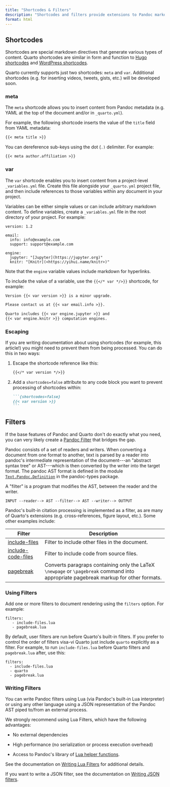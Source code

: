 ```yaml
---
title: "Shortcodes & Filters"
description: "Shortcodes and filters provide extensions to Pandoc markdown."
format: html
---
```


## Shortcodes

Shortcodes are special markdown directives that generate various types of content. Quarto shortcodes are similar in form and function to [Hugo shortcodes](https://gohugo.io/content-management/shortcodes/) and [WordPress shortcodes](https://codex.wordpress.org/Shortcode).

Quarto currently supports just two shortcodes: `meta` and `var`. Additional shortcodes (e.g. for inserting videos, tweets, gists, etc.) will be developed soon.

### meta

The `meta` shortcode allows you to insert content from Pandoc metadata (e.g. YAML at the top of the document and/or in `_quarto.yml`).

For example, the following shortcode inserts the value of the `title` field from YAML metadata:

``` {.markdown shortcodes="false"}
{{< meta title >}}
```

You can dereference sub-keys using the dot (`.)` delimiter. For example:

``` {.markdown shortcodes="false"}
{{< meta author.affiliation >}}
```

### var

The `var` shortcode enables you to insert content from a project-level `_variables.yml` file. Create this file alongside your `_quarto.yml` project file, and then include references to those variables within any document in your project.

Variables can be either simple values or can include arbitrary markdown content. To define variables, create a `_variables.yml` file in the root directory of your project. For example:

``` {.yaml}
version: 1.2

email:
  info: info@example.com
  support: support@example.com

engine:
  jupyter: "[Jupyter](https://jupyter.org)"
  knitr: "[Knitr](<https://yihui.name/knitr>)"
```

Note that the `engine` variable values include markdown for hyperlinks.

To include the value of a variable, use the `{{</* var */>}}` shortcode, for example:

``` {.markdown shortcodes="false"}
Version {{< var version >}} is a minor upgrade.

Please contact us at {{< var email.info >}}.

Quarto includes {{< var engine.jupyter >}} and 
{{< var engine.knitr >}} computation engines.
```

### Escaping

If you are writing documentation about using shortcodes (for example, this article!) you might need to prevent them from being processed. You can do this in two ways:

1.  Escape the shortcode reference like this:

    ``` {.markdown shortcodes="false"}
    {{</* var version */>}}
    ```

2.  Add a `shortcodes=false` attribute to any code block you want to prevent processing of shortcodes within:

    ```` {.markdown shortcodes="false"}
    ```{shortcodes=false}
    {{< var version >}}
    ```
    ````

## Filters

If the base features of Pandoc and Quarto don't do exactly what you need, you can very likely create a [Pandoc Filter](https://pandoc.org/filters.html) that bridges the gap.

Pandoc consists of a set of readers and writers. When converting a document from one format to another, text is parsed by a reader into pandoc's intermediate representation of the document---an "abstract syntax tree" or AST---which is then converted by the writer into the target format. The pandoc AST format is defined in the module [`Text.Pandoc.Definition`](https://hackage.haskell.org/package/pandoc-types-1.22/docs/Text-Pandoc-Definition.html) in the pandoc-types package.

A "filter" is a program that modifies the AST, between the reader and the writer.

    INPUT --reader--> AST --filter--> AST --writer--> OUTPUT

Pandoc's built-in citation processing is implemented as a filter, as are many of Quarto's extensions (e.g. cross-references, figure layout, etc.). Some other examples include:

| Filter                                                                                     | Description                                                                                                                          |
|--------------------------------------------------------------------------------------------|--------------------------------------------------------------------------------------------------------------------------------------|
| [include-files](https://github.com/pandoc/lua-filters/tree/master/include-files)           | Filter to include other files in the document.                                                                                       |
| [include-code-files](https://github.com/pandoc/lua-filters/tree/master/include-code-files) | Filter to include code from source files.                                                                                            |
| [pagebreak](https://github.com/pandoc/lua-filters/tree/master/pagebreak)                   | Converts paragraps containing only the LaTeX `\newpage` or `\pagebreak` command into appropriate pagebreak markup for other formats. |

### Using Filters

Add one or more filters to document rendering using the `filters` option. For example:

``` {.yaml}
filters:
   - include-files.lua
   - pagebreak.lua
```

By default, user filters are run before Quarto's built-in filters. If you prefer to control the order of filters visa-vi Quarto just include `quarto` explicitly as a filter. For example, to run `include-files.lua` before Quarto filters and `pagebreak.lua` after, use this:

``` {.yaml}
filters:
  - include-files.lua
  - quarto
  - pagebreak.lua
```

### Writing Filters

You can write Pandoc filters using Lua (via Pandoc's built-in Lua interpreter) or using any other language using a JSON representation of the Pandoc AST piped to/from an external process.

We strongly recommend using Lua Filters, which have the following advantages:

-   No external dependencies

-   High performance (no serialization or process execution overhead)

-   Access to Pandoc's library of [Lua helper functions](https://pandoc.org/lua-filters.html#pandoc-module).

See the documentation on [Writing Lua Filters](https://pandoc.org/lua-filters.html) for additional details.

If you want to write a JSON filter, see the documentation on [Writing JSON filters](https://pandoc.org/filters.html).
